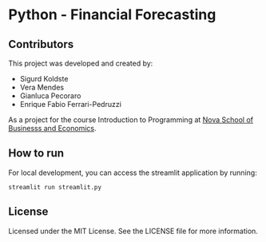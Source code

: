 # Python - Financial Forecasting

## Contributors

This project was developed and created by:

- Sigurd Koldste
- Vera Mendes
- Gianluca Pecoraro
- Enrique Fabio Ferrari-Pedruzzi

As a project for the course Introduction to Programming at [Nova School of Businesss and Economics]("https://novasbe.pt/").

## How to run 

For local development, you can access the streamlit application by running:

`streamlit run streamlit.py`

## License

Licensed under the MIT License. See the LICENSE file for more information.
